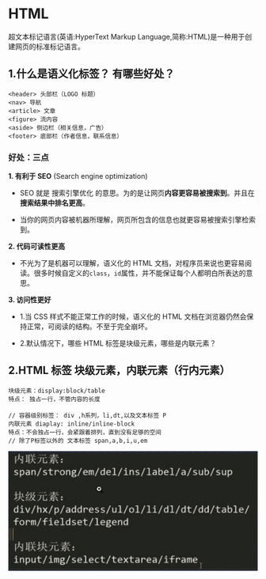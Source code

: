 # HTML

超文本标记语言(英语:HyperText Markup Language,简称:HTML)是一种用于创建网页的标准标记语言。

## 1.什么是语义化标签？ 有哪些好处？

```
<header> 头部栏（LOGO 标题）
<nav> 导航
<article> 文章
<figure> 流内容
<aside> 侧边栏（相关信息，广告）
<footer> 底部栏（作者信息，联系信息）
```

### 好处：三点

**1. 有利于 SEO** (Search engine optimization)

-   SEO 就是 搜索引擎优化 的意思。为的是让网页**内容更容易被搜索到**。并且在**搜索结果中排名更高**。

-   当你的网页内容被机器所理解，网页所包含的信息也就更容易被搜索引擎检索到。

**2. 代码可读性更高**

-   不光为了是机器可以理解，语义化的 HTML 文档，对程序员来说也更容易阅读。很多时候自定义的`class`，`id`属性，并不能保证每个人都明白所表达的意思。

**3. 访问性更好**

-   1.当 CSS 样式不能正常工作的时候，语义化的 HTML 文档在浏览器仍然会保持正常，可阅读的结构。不至于完全崩坏。

-   2.默认情况下，哪些 HTML 标签是块级元素，哪些是内联元素？

## 2.HTML 标签 块级元素，内联元素（行内元素）

```
块级元素：display:block/table
特点： 独占一行，不管内容的长度

// 容器级别标签： div ,h系列，li,dt,以及文本标签 P
内联元素 diaplay: inline/inline-block
特点：不会独占一行，会紧跟着排列，直到没有足够的空间
// 除了P标签以外的 文本标签 span,a,b,i,u,em
```

<img src="./images/块级元素，内联元素.png">

